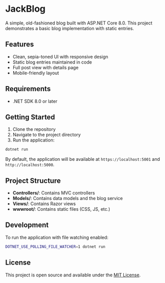 # JackBlog

A simple, old-fashioned blog built with ASP.NET Core 8.0. This project demonstrates a basic blog implementation with static entries.

## Features

- Clean, sepia-toned UI with responsive design
- Static blog entries maintained in code
- Full post view with details page
- Mobile-friendly layout

## Requirements

- .NET SDK 8.0 or later

## Getting Started

1. Clone the repository
2. Navigate to the project directory
3. Run the application:

```bash
dotnet run
```

By default, the application will be available at `https://localhost:5001` and `http://localhost:5000`.

## Project Structure

- **Controllers/**: Contains MVC controllers
- **Models/**: Contains data models and the blog service
- **Views/**: Contains Razor views
- **wwwroot/**: Contains static files (CSS, JS, etc.)

## Development

To run the application with file watching enabled:

```bash
DOTNET_USE_POLLING_FILE_WATCHER=1 dotnet run
```

## License

This project is open source and available under the [MIT License](LICENSE).